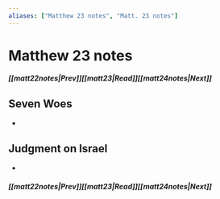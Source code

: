 ```yaml
---
aliases: ["Matthew 23 notes", "Matt. 23 notes"]
---
```

# Matthew 23 notes
##### <span class=arrow-left></span>[[matt22notes|Prev]]<span class=navigation-separator></span>[[matt23|Read]]<span class=navigation-separator></span>[[matt24notes|Next]]<span class=arrow-right></span>
## Seven Woes
- 
## Judgment on Israel
- 
##### <span class=arrow-left></span>[[matt22notes|Prev]]<span class=navigation-separator></span>[[matt23|Read]]<span class=navigation-separator></span>[[matt24notes|Next]]<span class=arrow-right></span>
